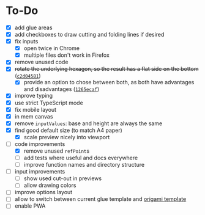 # To-Do

- [x] add glue areas
- [x] add checkboxes to draw cutting and folding lines if desired
- [x] fix inputs
  - [x] open twice in Chrome
  - [x] multiple files don't work in Firefox
- [x] remove unused code
- [x] ~~rotate the underlying hexagon, so the result has a flat side on the bottom~~ ([`c2d04581`](https://github.com/JanMalch/flextangler/commit/c2d04581ec58c4bf09c39d896861012feee2c2d1))
  - [x] provide an option to chose between both, as both have advantages and disadvantages ([`1265ecaf`](https://github.com/JanMalch/flextangler/commit/1265ecafd60a1ea2dc49e83f42d31bee0b0cc74f))
- [x] improve typing
- [x] use strict TypeScript mode
- [x] fix mobile layout
- [x] in mem canvas
- [x] remove `inputValues`: base and height are always the same
- [x] find good default size (to match A4 paper)
  - [x] scale preview nicely into viewport
- [ ] code improvements
  - [x] remove unused `refPoint`s
  - [ ] add tests where useful and docs everywhere
  - [ ] improve function names and directory structure
- [ ] input improvements  
  - [ ] show used cut-out in previews
  - [ ] allow drawing colors
- [ ] improve options layout
- [ ] allow to switch between current glue template and [origami template](https://youtu.be/ZDivkba68Lk)
- [ ] enable PWA
